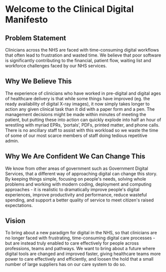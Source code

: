 # Welcome to the Clinical Digital Manifesto

## Problem Statement

Clinicians across the NHS are faced with time-consuming digital workflows that often lead to frustration and wasted time. We believe that poor software is significantly contributing to the financial, patient flow, waiting list and workforce challenges faced by our NHS services.

## Why We Believe This

The experience of clinicians who have worked in pre-digital and digital ages of healthcare delivery is that while some things have improved (eg. the ready availability of digital X-ray images), it now simply takes longer to action any given clinical task than it did with a paper form and a pen. The management decisions might be made within minutes of meeting the patient, but putting these into action can quickly explode into half an hour of wrestling with myriad EPRs, ‘portals’, PDFs, printed matter, and phone calls. There is no ancillary staff to assist with this workload so we waste the time of some of our most scarce members of staff doing tedious repetitive admin.

## Why We Are Confident We Can Change This

We know from other areas of government such as Government Digital Services, that a different way of approaching digital can change this story. By keeping things simple, focusing on people's needs, solving whole problems and working with modern coding, deployment and computing approaches - it is realistic to dramatically improve people's digital experiences, improve productivity and performance, reduce wasteful spending, and support a better quality of service to meet citizen's raised expectations.

## Vision

To bring about a new paradigm for digital in the NHS, so that clinicians are no longer faced with frustrating, time-consuming digital care processes - but are instead truly enabled to care effectively for people across professions, teams and pathways. We want to bring about a future where digital tools are changed and improved faster, giving healthcare teams more power to care effectively and efficiently, and loosen the hold that a small number of large suppliers has on our care system to do so.
